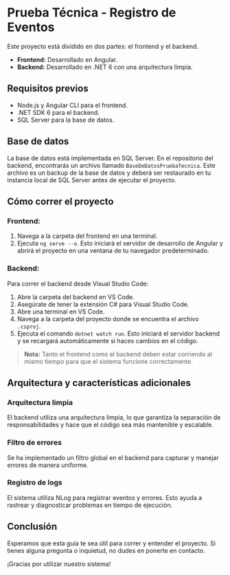 # Prueba Técnica - Registro de Eventos

Este proyecto está dividido en dos partes: el frontend y el backend.

- **Frontend:** Desarrollado en Angular.
- **Backend:** Desarrollado en .NET 6 con una arquitectura limpia.

## Requisitos previos

- Node.js y Angular CLI para el frontend.
- .NET SDK 6 para el backend.
- SQL Server para la base de datos.

## Base de datos

La base de datos está implementada en SQL Server. En el repositorio del backend, encontrarás un archivo llamado `BaseDeDatosPruebaTecnica`. Este archivo es un backup de la base de datos y deberá ser restaurado en tu instancia local de SQL Server antes de ejecutar el proyecto.

## Cómo correr el proyecto

### Frontend:

1. Navega a la carpeta del frontend en una terminal.
2. Ejecuta `ng serve --o`. Esto iniciará el servidor de desarrollo de Angular y abrirá el proyecto en una ventana de tu navegador predeterminado.

### Backend:

Para correr el backend desde Visual Studio Code:

1. Abre la carpeta del backend en VS Code.
2. Asegúrate de tener la extensión C# para Visual Studio Code.
3. Abre una terminal en VS Code.
4. Navega a la carpeta del proyecto donde se encuentra el archivo `.csproj`.
5. Ejecuta el comando `dotnet watch run`. Esto iniciará el servidor backend y se recargará automáticamente si haces cambios en el código.

> **Nota:** Tanto el frontend como el backend deben estar corriendo al mismo tiempo para que el sistema funcione correctamente.

## Arquitectura y características adicionales

### Arquitectura limpia

El backend utiliza una arquitectura limpia, lo que garantiza la separación de responsabilidades y hace que el código sea más mantenible y escalable.

### Filtro de errores

Se ha implementado un filtro global en el backend para capturar y manejar errores de manera uniforme.

### Registro de logs

El sistema utiliza NLog para registrar eventos y errores. Esto ayuda a rastrear y diagnosticar problemas en tiempo de ejecución.

## Conclusión

Esperamos que esta guía te sea útil para correr y entender el proyecto. Si tienes alguna pregunta o inquietud, no dudes en ponerte en contacto.

¡Gracias por utilizar nuestro sistema!
